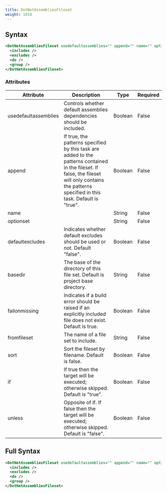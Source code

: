 ```yaml
---
title: DotNetAssembliesFileset
weight: 1018
---
```

## Syntax
```xml
<DotNetAssembliesFileset usedefaultassemblies="" append="" name="" optionset="" defaultexcludes="" basedir="" failonmissing="" fromfileset="" sort="">
  <includes />
  <excludes />
  <do />
  <group />
</DotNetAssembliesFileset>
```
### Attributes
| Attribute | Description | Type | Required |
| --------- | ----------- | ---- | -------- |
| usedefaultassemblies | Controls whether default assemblies dependencies should be included. | Boolean | False |
| append | If true, the patterns specified by this task are added to the patterns contained in the fileset. If false, the fileset will only contains the patterns specified in this task. Default is &quot;true&quot;. | Boolean | False |
| name |  | String | False |
| optionset |  | String | False |
| defaultexcludes | Indicates whether default excludes should be used or not.  Default &quot;false&quot;. | Boolean | False |
| basedir | The base of the directory of this file set.  Default is project base directory. | String | False |
| failonmissing | Indicates if a build error should be raised if an explicitly included file does not exist.  Default is true. | Boolean | False |
| fromfileset | The name of a file set to include. | String | False |
| sort | Sort the fileset by filename. Default is false. | Boolean | False |
| if | If true then the target will be executed; otherwise skipped. Default is &quot;true&quot;. | Boolean | False |
| unless | Opposite of if.  If false then the target will be executed; otherwise skipped. Default is &quot;false&quot;. | Boolean | False |

## Full Syntax
```xml
<DotNetAssembliesFileset usedefaultassemblies="" append="" name="" optionset="" defaultexcludes="" basedir="" failonmissing="" fromfileset="" sort="" if="" unless="">
  <includes />
  <excludes />
  <do />
  <group />
</DotNetAssembliesFileset>
```

